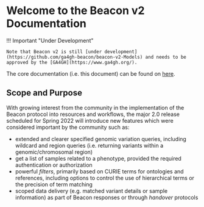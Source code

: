 # Welcome to the Beacon v2 Documentation

!!! Important "Under Development"

	Note that Beacon v2 is still [under development](https://github.com/ga4gh-beacon/beacon-v2-Models) and needs to be approved by the [GA4GH](https://www.ga4gh.org/).

The core documentation (i.e. this document) can be found on [here](https://beacon-project.io/beacon-v2/).

## Scope and Purpose

With growing interest from the community in the implementation of the Beacon protocol into resources and workflows, the major 2.0 release scheduled for Spring 2022 will introduce new features which were considered important by the community such as:

* extended and clearer specified genomic variation queries, including wildcard and region queries (i.e. returning variants within a genomic/chromosomal region)
* get a list of samples related to a phenotype, provided the required authentication or authorization
* powerful _filters_, primarily based on CURIE terms for ontologies and references, including options to control the use of hierarchical terms or the precision of term matching
* scoped data delivery (e.g. matched variant details or sample information) as part of Beacon responses or through _handover_ protocols

